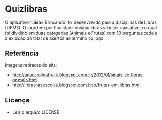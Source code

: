 # Quizlibras

O aplicativo 'Libras Brincando' foi desenvolvido para a disciplinas de Libras (UFMS). O jogo tem por finalidade ensinar libras sem ser cansativo, no qual foi dividido em duas categorias (Animais e Frutas) com 10 perguntas cada e a exibição do total de acertos ao termino do jogo. 

## Referência

Imagens retiradas do site:

 * http://anacarolinafrank.blogspot.com.br/2012/01/sinais-de-libras-animais.html
 * http://librasnasescolas.blogspot.com.br/p/frutas-em-libras.html

## Licença

 * Leia o arquivo LICENSE
